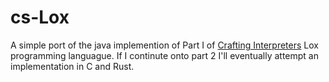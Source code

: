 # cs-Lox

A simple port of the java implemention of Part I of [Crafting Interpreters](http://craftinginterpreters.com/) Lox programming languague. If I continute onto part 2 I'll eventually attempt an implementation in C and Rust.
